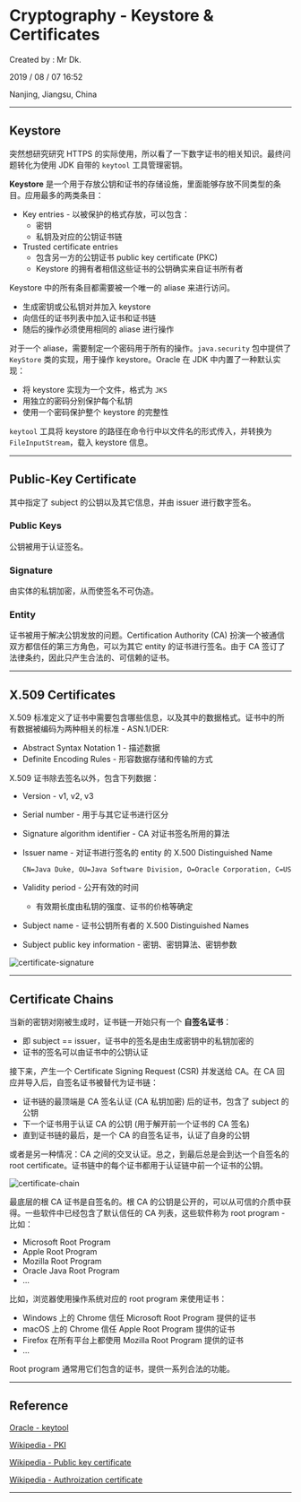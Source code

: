 # Cryptography - Keystore & Certificates

Created by : Mr Dk.

2019 / 08 / 07 16:52

Nanjing, Jiangsu, China

---

## Keystore

突然想研究研究 HTTPS 的实际使用，所以看了一下数字证书的相关知识。最终问题转化为使用 JDK 自带的 `keytool` 工具管理密钥。

**Keystore** 是一个用于存放公钥和证书的存储设施，里面能够存放不同类型的条目。应用最多的两类条目：

- Key entries - 以被保护的格式存放，可以包含：
  - 密钥
  - 私钥及对应的公钥证书链
- Trusted certificate entries
  - 包含另一方的公钥证书 public key certificate (PKC)
  - Keystore 的拥有者相信这些证书的公钥确实来自证书所有者

Keystore 中的所有条目都需要被一个唯一的 aliase 来进行访问。

- 生成密钥或公私钥对并加入 keystore
- 向信任的证书列表中加入证书和证书链
- 随后的操作必须使用相同的 aliase 进行操作

对于一个 aliase，需要制定一个密码用于所有的操作。`java.security` 包中提供了 `KeyStore` 类的实现，用于操作 keystore。Oracle 在 JDK 中内置了一种默认实现：

- 将 keystore 实现为一个文件，格式为 `JKS`
- 用独立的密码分别保护每个私钥
- 使用一个密码保护整个 keystore 的完整性

`keytool` 工具将 keystore 的路径在命令行中以文件名的形式传入，并转换为 `FileInputStream`，载入 keystore 信息。

---

## Public-Key Certificate

其中指定了 subject 的公钥以及其它信息，并由 issuer 进行数字签名。

### Public Keys

公钥被用于认证签名。

### Signature

由实体的私钥加密，从而使签名不可伪造。

### Entity

证书被用于解决公钥发放的问题。Certification Authority (CA) 扮演一个被通信双方都信任的第三方角色，可以为其它 entity 的证书进行签名。由于 CA 签订了法律条约，因此只产生合法的、可信赖的证书。

---

## X.509 Certificates

X.509 标准定义了证书中需要包含哪些信息，以及其中的数据格式。证书中的所有数据被编码为两种相关的标准 - ASN.1/DER:

- Abstract Syntax Notation 1 - 描述数据
- Definite Encoding Rules - 形容数据存储和传输的方式

X.509 证书除去签名以外，包含下列数据：

- Version - v1, v2, v3
- Serial number - 用于与其它证书进行区分
- Signature algorithm identifier - CA 对证书签名所用的算法
- Issuer name - 对证书进行签名的 entity 的 X.500 Distinguished Name

  ```
  CN=Java Duke, OU=Java Software Division, O=Oracle Corporation, C=US
  ```

- Validity period - 公开有效的时间
  - 有效期长度由私钥的强度、证书的价格等确定
- Subject name - 证书公钥所有者的 X.500 Distinguished Names
- Subject public key information - 密钥、密钥算法、密钥参数

![certificate-signature](../img/certificate-signature.png)

---

## Certificate Chains

当新的密钥对刚被生成时，证书链一开始只有一个 **自签名证书**：

- 即 subject == issuer，证书中的签名是由生成密钥中的私钥加密的
- 证书的签名可以由证书中的公钥认证

接下来，产生一个 Certificate Signing Request (CSR) 并发送给 CA。在 CA 回应并导入后，自签名证书被替代为证书链：

- 证书链的最顶端是 CA 签名认证 (CA 私钥加密) 后的证书，包含了 subject 的公钥
- 下一个证书用于认证 CA 的公钥 (用于解开前一个证书的 CA 签名)
- 直到证书链的最后，是一个 CA 的自签名证书，认证了自身的公钥

或者是另一种情况：CA 之间的交叉认证。总之，到最后总是会到达一个自签名的 root certificate。证书链中的每个证书都用于认证链中前一个证书的公钥。

![certificate-chain](../img/certificate-chain.png)

最底层的根 CA 证书是自签名的。根 CA 的公钥是公开的，可以从可信的介质中获得。一些软件中已经包含了默认信任的 CA 列表，这些软件称为 root program - 比如：

- Microsoft Root Program
- Apple Root Program
- Mozilla Root Program
- Oracle Java Root Program
- ...

比如，浏览器使用操作系统对应的 root program 来使用证书：

- Windows 上的 Chrome 信任 Microsoft Root Program 提供的证书
- macOS 上的 Chrome 信任 Apple Root Program 提供的证书
- Firefox 在所有平台上都使用 Mozilla Root Program 提供的证书
- ...

Root program 通常用它们包含的证书，提供一系列合法的功能。

---

## Reference

[Oracle - keytool](https://docs.oracle.com/javase/8/docs/technotes/tools/windows/keytool.html)

[Wikipedia - PKI](https://en.wikipedia.org/wiki/Public_key_infrastructure)

[Wikipedia - Public key certificate](https://en.wikipedia.org/wiki/Public_key_certificate)

[Wikipedia - Authroization certificate](https://en.wikipedia.org/wiki/Authorization_certificate)

---
